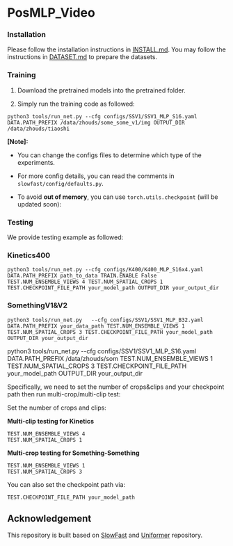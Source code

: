# PosMLP_Video 

### Installation

Please follow the installation instructions in [INSTALL.md](INSTALL.md). You may follow the instructions in [DATASET.md](DATASET.md) to prepare the datasets.

### Training

1. Download the pretrained models into the pretrained folder.

2. Simply run the training code as followed:
  ```shell
 python3 tools/run_net.py --cfg configs/SSV1/SSV1_MLP_S16.yaml DATA.PATH_PREFIX /data/zhouds/some_some_v1/img OUTPUT_DIR /data/zhouds/tiaoshi
  ```


**[Note]:**

- You can change the configs files to determine which type of the experiments.

- For more config details, you can read the comments in `slowfast/config/defaults.py`.

- To avoid **out of memory**, you can use `torch.utils.checkpoint` (will be updated soon):



### Testing

We provide testing example as followed:
### Kinetics400
```shell
python3 tools/run_net.py --cfg configs/K400/K400_MLP_S16x4.yaml DATA.PATH_PREFIX path_to_data TRAIN.ENABLE False  TEST.NUM_ENSEMBLE_VIEWS 4 TEST.NUM_SPATIAL_CROPS 1 TEST.CHECKPOINT_FILE_PATH your_model_path OUTPUT_DIR your_output_dir
```
### SomethingV1&V2
```shell
python3 tools/run_net.py   --cfg configs/SSV1/SSV1_MLP_B32.yaml DATA.PATH_PREFIX your_data_path TEST.NUM_ENSEMBLE_VIEWS 1 TEST.NUM_SPATIAL_CROPS 3 TEST.CHECKPOINT_FILE_PATH your_model_path OUTPUT_DIR your_output_dir
```
python3 tools/run_net.py   --cfg configs/SSV1/SSV1_MLP_S16.yaml DATA.PATH_PREFIX /data/zhouds/som TEST.NUM_ENSEMBLE_VIEWS 1 TEST.NUM_SPATIAL_CROPS 3 TEST.CHECKPOINT_FILE_PATH your_model_path OUTPUT_DIR your_output_dir

Specifically, we need to set the number of crops&clips and your checkpoint path then run multi-crop/multi-clip test:


 Set the number of crops and clips:

   **Multi-clip testing for Kinetics**

   ```shell
   TEST.NUM_ENSEMBLE_VIEWS 4
   TEST.NUM_SPATIAL_CROPS 1
   ```

   **Multi-crop testing for Something-Something**

   ```shell
   TEST.NUM_ENSEMBLE_VIEWS 1
   TEST.NUM_SPATIAL_CROPS 3
   ```

 You can also set the checkpoint path via:

   ```shell
   TEST.CHECKPOINT_FILE_PATH your_model_path
   ```

## Acknowledgement

This repository is built based on [SlowFast](https://github.com/facebookresearch/SlowFast) and [Uniformer](https://github.com/Sense-X/UniFormer) repository.



 
